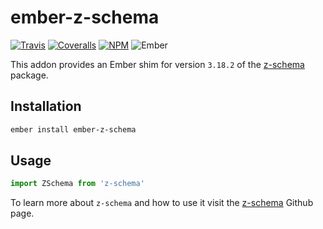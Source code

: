 # ember-z-schema

[![Travis][ci-img]][ci-url] [![Coveralls][cov-img]][cov-url] [![NPM][npm-img]][npm-url] ![Ember][ember-img]

This addon provides an Ember shim for version `3.18.2` of the [z-schema](https://github.com/zaggino/z-schema) package.

## Installation

```bash
ember install ember-z-schema
```

## Usage

```js
import ZSchema from 'z-schema'
```

To learn more about `z-schema` and how to use it visit the  [z-schema](https://github.com/zaggino/z-schema) Github page.

[ci-img]: https://img.shields.io/travis/ciena-blueplanet/ember-z-schema.svg "Travis CI Build Status"
[ci-url]: https://travis-ci.org/ciena-blueplanet/ember-z-schema
[cov-img]: https://img.shields.io/coveralls/cciena-blueplanet/ember-z-schema.svg "Coveralls Code Coverage"
[cov-url]: https://coveralls.io/github/ciena-blueplanet/ember-z-schema
[ember-img]: https://img.shields.io/badge/ember-1.12.2+-green.svg "Ember 1.12.2+"
[npm-img]: https://img.shields.io/npm/v/ember-z-schema.svg "NPM Version"
[npm-url]: https://www.npmjs.com/package/ember-z-schema
